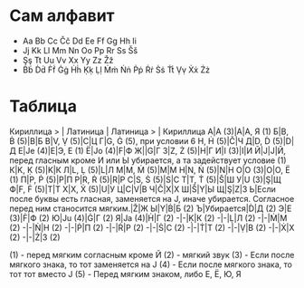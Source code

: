 # Сам алфавит
- Aa Bb Cc Čč Dd Ee Ff Gg Hh Ii
- Jj Kk Ll Mm Nn Oo Pp Rr Ss Šš
- Şş Tt Uu Vv Xx Yy Zz Žž 
- Ḃḃ Ḋḋ Ḟḟ Ġġ Ḣḣ Ḳḳ Ḷḷ Ṁṁ Ṅṅ Ṗṗ Ṙṙ Ṡṡ Ṫṫ Ṿṿ Ẋẋ Żż
# Таблица 
Кириллица > | Латиница | Латиница > | Кириллица
А|A (3)|A|А, Я (1)
Б|B, Ḃ (5)|B|Б
В|V, Ṿ (5)|C|Ц
Г|G, Ġ (5), при условии 6 H, Ḣ (5)|Č|Ч
Д|D, Ḋ (5)|D|Д
Е|Je (4)|E|Э, Е (1)
Ё|Jo (4)|F|Ф
Ж||G|Г
З|Z, Ż (5)|H|Г
И|I (3)|I|И
Й|J|J|Й, перед гласным кроме И или Ы убирается, а та задействует условие (1)
К|K, Ḳ (5)|K|К
Л|L, Ḷ (5)|L|Л
М|M, Ṁ (5)|M|М
Н|N, Ṅ (5)|N|Н
О|O (3)|O|О, Ё (1)
П|P, Ṗ (5)|P|П
Р|R, Ṙ (5)|R|Р
С|S, Ṡ (5)|S|С
Т|T, Ṫ (5)|Š|Ш
У|U (3)|Ş|Щ
Ф|F, Ḟ (5)|T|Т
Х|X, Ẋ (5)|U|У
Ц|C|V|В
Ч|Č|X|Х
Ш|Š|Y|Ы
Щ|Ş|Z|З
Ь|Если после буквы есть гласная, заменяется на J, иначе убирается. Согласное перед ним станосится мягким.|Ž|Ж
Ы|Y|Ḃ|Б (2)
Ъ|Убирается|Ḋ|Д (2)
Э|E (3)|Ḟ|Ф (2)
Ю|Ju (4)|Ġ|Г (2)
Я|Ja (4)|Ḣ|Г (2)
-|-|Ḳ|К (2)
-|-|Ḷ|Л (2)
-|-|Ṁ|М (2)
-|-|Ṅ|Н (2)
-|-|Ṗ|П (2)
-|-|Ṙ|Р (2)
-|-|Ṡ|С (2)
-|-|Ṫ|Т (2)
-|-|Ṿ|В (2)
-|-|Ẋ|Х (2)
-|-|Ż|З (2)

(1) - перед мягким согласным кроме Й
(2) - мягкий звук
(3) - Если после мягкого знака, то тот заменяется на J
(4) - Если после мягкого знака, то тот тот вместо J
(5) - Перед мягким знаком, либо Е, Ё, Ю, Я
